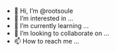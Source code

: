 - 👋 Hi, I’m @rootsoule
- 👀 I’m interested in ...
- 🌱 I’m currently learning ...
- 💞️ I’m looking to collaborate on ...
- 📫 How to reach me ...

<!---
rootsoule/rootsoule is a ✨ special ✨ repository because its `README.md` (this file) appears on your GitHub profile.
You can click the Preview link to take a look at your changes.
--->
